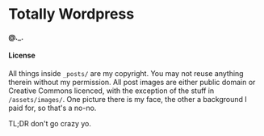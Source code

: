 Totally Wordpress
==================

#### @._.

#### License

All things inside `_posts/` are my copyright. You may not reuse anything therein without my permission. All post images are either public domain or Creative Commons licenced, with the exception of the stuff in `/assets/images/`. One picture there is my face, the other a background I paid for, so that's a no-no.

TL;DR don't go crazy yo.
